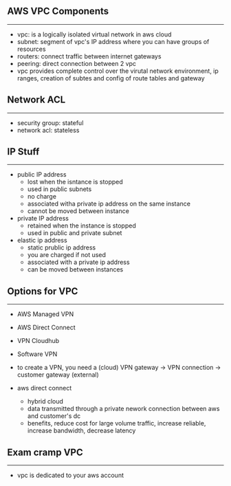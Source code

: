 ## AWS VPC Components

---

- vpc: is a logically isolated virtual network in aws cloud
- subnet: segment of vpc's IP address where you can have groups of resources
- routers: connect traffic between internet gateways
- peering: direct connection between 2 vpc
- vpc provides complete control over the virutal network environment, ip ranges, creation of subtes and config of route tables and gateway

## Network ACL

---

- security group: stateful
- network acl: stateless

## IP Stuff

---

- public IP address
  - lost when the isntance is stopped
  - used in public subnets
  - no charge
  - associated witha private ip address on the same instance
  - cannot be moved between instance
- private IP address
  - retained when the instance is stopped
  - used in public and private subnet
- elastic ip address
  - static prublic ip address
  - you are charged if not used
  - associated with a private ip address
  - can be moved between instances

## Options for VPC

---

- AWS Managed VPN
- AWS Direct Connect
- VPN Cloudhub
- Software VPN

- to create a VPN, you need a (cloud) VPN gateway -> VPN connection -> customer gateway (external)
- aws direct connect

  - hybrid cloud
  - data transmitted through a private nework connection between aws and customer's dc
  - benefits, reduce cost for large volume traffic, increase reliable, increase bandwidth, decrease latency

## Exam cramp VPC

---

- vpc is dedicated to your aws account
